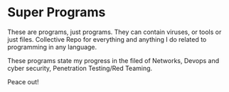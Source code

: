 # Super Programs

These are programs, just programs. They can contain viruses, or tools or just files. Collective Repo for everything and anything I do related to programming in any language. 

These programs state my progress in the filed of Networks, Devops and cyber security, Penetration Testing/Red Teaming. 

Peace out!
